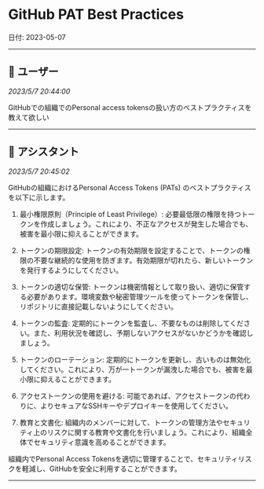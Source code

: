 # GitHub PAT Best Practices

日付: 2023-05-07

---

## 👤 ユーザー
*2023/5/7 20:44:00*

GitHubでの組織でのPersonal access tokensの扱い方のベストプラクティスを教えて欲しい

---

## 🤖 アシスタント
*2023/5/7 20:45:02*

GitHubの組織におけるPersonal Access Tokens (PATs) のベストプラクティスを以下に示します。

1. 最小権限原則（Principle of Least Privilege）: 必要最低限の権限を持つトークンを作成しましょう。これにより、不正なアクセスが発生した場合でも、被害を最小限に抑えることができます。

2. トークンの期限設定: トークンの有効期限を設定することで、トークンの権限の不要な継続的な使用を防ぎます。有効期限が切れたら、新しいトークンを発行するようにしてください。

3. トークンの適切な保管: トークンは機密情報として取り扱い、適切に保管する必要があります。環境変数や秘密管理ツールを使ってトークンを保管し、リポジトリに直接記載しないようにしてください。

4. トークンの監査: 定期的にトークンを監査し、不要なものは削除してください。また、利用状況を確認し、予期しないアクセスがないかどうかを確認しましょう。

5. トークンのローテーション: 定期的にトークンを更新し、古いものは無効化してください。これにより、万が一トークンが漏洩した場合でも、被害を最小限に抑えることができます。

6. アクセストークンの使用を避ける: 可能であれば、アクセストークンの代わりに、よりセキュアなSSHキーやデプロイキーを使用してください。

7. 教育と文書化: 組織内のメンバーに対して、トークンの管理方法やセキュリティ上のリスクに関する教育や文書化を行いましょう。これにより、組織全体でセキュリティ意識を高めることができます。

組織内でPersonal Access Tokensを適切に管理することで、セキュリティリスクを軽減し、GitHubを安全に利用することができます。

---
